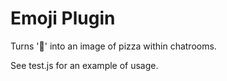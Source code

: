 # Emoji Plugin

Turns ':pizza:' into an image of pizza within chatrooms.

See test.js for an example of usage.
